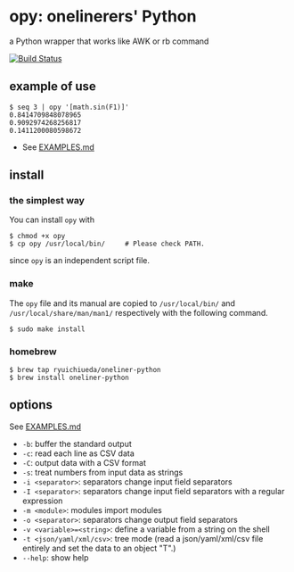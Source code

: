 # opy: onelinerers' Python

 a Python wrapper that works like AWK or rb command

[![Build Status](https://travis-ci.org/ryuichiueda/opy.svg?branch=master)](https://travis-ci.org/ryuichiueda/opy)

## example of use

```
$ seq 3 | opy '[math.sin(F1)]'
0.8414709848078965
0.9092974268256817
0.1411200080598672
```

* See [EXAMPLES.md](./EXAMPLES.md)

## install

### the simplest way

You can install `opy` with 

```
$ chmod +x opy
$ cp opy /usr/local/bin/     # Please check PATH.
```

since `opy` is an independent script file.

### make

The `opy` file and its manual are copied to `/usr/local/bin/` and `/usr/local/share/man/man1/` respectively with the following command.

```
$ sudo make install
```


### homebrew

```
$ brew tap ryuichiueda/oneliner-python
$ brew install oneliner-python
```

## options

See [EXAMPLES.md](./EXAMPLES.md)

* `-b`: buffer the standard output
* `-c`: read each line as CSV data
* `-C`: output data with a CSV format
* `-s`: treat numbers from input data as strings
* `-i <separator>`: separators change input field separators
* `-I <separator>`: separators change input field separators with a regular expression
* `-m <module>`: modules import modules
* `-o <separator>`: separators change output field separators
* `-v <variable>=<string>`: define a variable from a string on the shell
* `-t <json/yaml/xml/csv>`: tree mode (read a json/yaml/xml/csv file entirely and set the data to an object "T".)
* `--help`: show help


